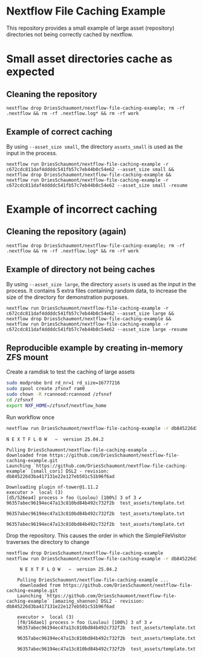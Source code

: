 # Nextflow File Caching Example

This repository provides a small example of large asset (repository) directories not being correctly cached by nextflow.


# Small asset directories cache as expected

## Cleaning the repository

```
nextflow drop DriesSchaumont/nextflow-file-caching-example; rm -rf .nextflow && rm -rf .nextflow.log* && rm -rf work
```

## Example of correct caching

By using `--asset_size small`, the directory `assets_small` is used as the input in the process.

```
nextflow run DriesSchaumont/nextflow-file-caching-example -r c672cdc811daf4ddddc541fb57c7eb44b0c54e62 --asset_size small &&
nextflow drop DriesSchaumont/nextflow-file-caching-example &&
nextflow run DriesSchaumont/nextflow-file-caching-example -r c672cdc811daf4ddddc541fb57c7eb44b0c54e62 --asset_size small -resume
```


# Example of incorrect caching

## Cleaning the repository (again)

```
nextflow drop DriesSchaumont/nextflow-file-caching-example; rm -rf .nextflow && rm -rf .nextflow.log* && rm -rf work
```

## Example of directory not being caches

By using `--asset_size large`, the directory `assets` is used as the input in the process.
It contains 5 extra files containing random data, to increase the size of the directory for demonstration purposes.

```
nextflow run DriesSchaumont/nextflow-file-caching-example -r c672cdc811daf4ddddc541fb57c7eb44b0c54e62 --asset_size large &&
nextflow drop DriesSchaumont/nextflow-file-caching-example &&
nextflow run DriesSchaumont/nextflow-file-caching-example -r c672cdc811daf4ddddc541fb57c7eb44b0c54e62 --asset_size large -resume
```

## Reproducible example by creating in-memory ZFS mount


Create a ramdisk to test the caching of large assets

```bash
sudo modprobe brd rd_nr=1 rd_size=16777216
sudo zpool create zfsnxf ram0
sudo chown -R rcannood:rcannood /zfsnxf
cd /zfsnxf
export NXF_HOME=/zfsnxf/nextflow_home
```

Run workflow once
```bash
nextflow run DriesSchaumont/nextflow-file-caching-example -r db845226d3ba417131e22e127eb501c51b96f6ad --asset_size large
```

    N E X T F L O W   ~  version 25.04.2

    Pulling DriesSchaumont/nextflow-file-caching-example ...
    downloaded from https://github.com/DriesSchaumont/nextflow-file-caching-example.git
    Launching `https://github.com/DriesSchaumont/nextflow-file-caching-example` [small_cori] DSL2 - revision: db845226d3ba417131e22e127eb501c51b96f6ad

    Downloading plugin nf-tower@1.11.2
    executor >  local (3)
    [d5/526ea4] process > foo (Loulou) [100%] 3 of 3 ✔
    96357abec96194ec47a13c810bd84b492c732f2b  test_assets/template.txt

    96357abec96194ec47a13c810bd84b492c732f2b  test_assets/template.txt

    96357abec96194ec47a13c810bd84b492c732f2b  test_assets/template.txt


Drop the repository. This causes the order in which the SimpleFileVisitor traverses the directory to change

```bash
nextflow drop DriesSchaumont/nextflow-file-caching-example
nextflow run DriesSchaumont/nextflow-file-caching-example -r db845226d3ba417131e22e127eb501c51b96f6ad --asset_size large -resume
```


		 N E X T F L O W   ~  version 25.04.2

		Pulling DriesSchaumont/nextflow-file-caching-example ...
		 downloaded from https://github.com/DriesSchaumont/nextflow-file-caching-example.git
		Launching `https://github.com/DriesSchaumont/nextflow-file-caching-example` [amazing_shannon] DSL2 - revision: db845226d3ba417131e22e127eb501c51b96f6ad

		executor >  local (3)
		[f0/16dae1] process > foo (Loulou) [100%] 3 of 3 ✔
		96357abec96194ec47a13c810bd84b492c732f2b  test_assets/template.txt

		96357abec96194ec47a13c810bd84b492c732f2b  test_assets/template.txt

		96357abec96194ec47a13c810bd84b492c732f2b  test_assets/template.txt
